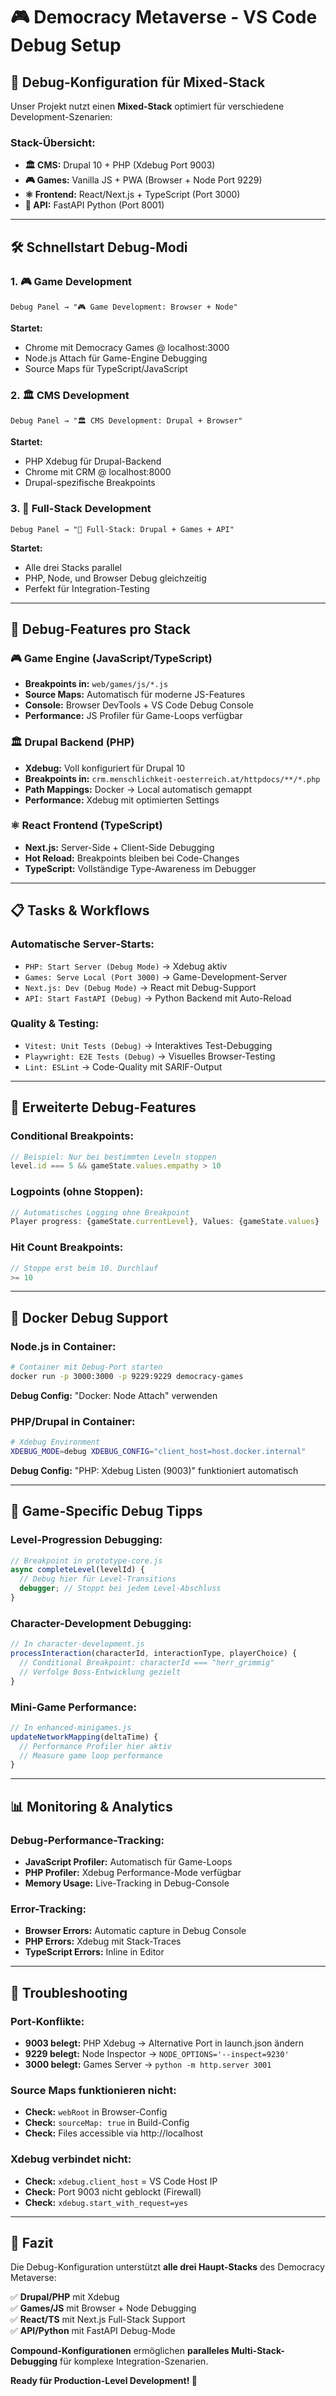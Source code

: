 # 🎮 Democracy Metaverse - VS Code Debug Setup

## 🚀 Debug-Konfiguration für Mixed-Stack

Unser Projekt nutzt einen **Mixed-Stack** optimiert für verschiedene Development-Szenarien:

### **Stack-Übersicht:**
- **🏛️ CMS:** Drupal 10 + PHP (Xdebug Port 9003)  
- **🎮 Games:** Vanilla JS + PWA (Browser + Node Port 9229)
- **⚛️ Frontend:** React/Next.js + TypeScript (Port 3000)
- **🔧 API:** FastAPI Python (Port 8001)

---

## 🛠️ Schnellstart Debug-Modi

### **1. 🎮 Game Development**
```
Debug Panel → "🎮 Game Development: Browser + Node"
```
**Startet:**
- Chrome mit Democracy Games @ localhost:3000
- Node.js Attach für Game-Engine Debugging
- Source Maps für TypeScript/JavaScript

### **2. 🏛️ CMS Development** 
```
Debug Panel → "🏛️ CMS Development: Drupal + Browser"
```
**Startet:**
- PHP Xdebug für Drupal-Backend
- Chrome mit CRM @ localhost:8000
- Drupal-spezifische Breakpoints

### **3. 🚀 Full-Stack Development**
```
Debug Panel → "🚀 Full-Stack: Drupal + Games + API" 
```
**Startet:**
- Alle drei Stacks parallel
- PHP, Node, und Browser Debug gleichzeitig
- Perfekt für Integration-Testing

---

## 🎯 Debug-Features pro Stack

### **🎮 Game Engine (JavaScript/TypeScript)**
- **Breakpoints in:** `web/games/js/*.js`
- **Source Maps:** Automatisch für moderne JS-Features
- **Console:** Browser DevTools + VS Code Debug Console
- **Performance:** JS Profiler für Game-Loops verfügbar

### **🏛️ Drupal Backend (PHP)**
- **Xdebug:** Voll konfiguriert für Drupal 10
- **Breakpoints in:** `crm.menschlichkeit-oesterreich.at/httpdocs/**/*.php`
- **Path Mappings:** Docker → Local automatisch gemappt
- **Performance:** Xdebug mit optimierten Settings

### **⚛️ React Frontend (TypeScript)**  
- **Next.js:** Server-Side + Client-Side Debugging
- **Hot Reload:** Breakpoints bleiben bei Code-Changes
- **TypeScript:** Vollständige Type-Awareness im Debugger

---

## 📋 Tasks & Workflows

### **Automatische Server-Starts:**
- `PHP: Start Server (Debug Mode)` → Xdebug aktiv
- `Games: Serve Local (Port 3000)` → Game-Development-Server  
- `Next.js: Dev (Debug Mode)` → React mit Debug-Support
- `API: Start FastAPI (Debug)` → Python Backend mit Auto-Reload

### **Quality & Testing:**
- `Vitest: Unit Tests (Debug)` → Interaktives Test-Debugging
- `Playwright: E2E Tests (Debug)` → Visuelles Browser-Testing
- `Lint: ESLint` → Code-Quality mit SARIF-Output

---

## 🔧 Erweiterte Debug-Features

### **Conditional Breakpoints:**
```javascript
// Beispiel: Nur bei bestimmten Leveln stoppen
level.id === 5 && gameState.values.empathy > 10
```

### **Logpoints (ohne Stoppen):**
```javascript
// Automatisches Logging ohne Breakpoint
Player progress: {gameState.currentLevel}, Values: {gameState.values}
```

### **Hit Count Breakpoints:**
```javascript
// Stoppe erst beim 10. Durchlauf
>= 10
```

---

## 🐳 Docker Debug Support

### **Node.js in Container:**
```bash
# Container mit Debug-Port starten
docker run -p 3000:3000 -p 9229:9229 democracy-games
```
**Debug Config:** "Docker: Node Attach" verwenden

### **PHP/Drupal in Container:**
```bash
# Xdebug Environment
XDEBUG_MODE=debug XDEBUG_CONFIG="client_host=host.docker.internal"
```
**Debug Config:** "PHP: Xdebug Listen (9003)" funktioniert automatisch

---

## 🎲 Game-Specific Debug Tipps

### **Level-Progression Debugging:**
```javascript
// Breakpoint in prototype-core.js
async completeLevel(levelId) {
  // Debug hier für Level-Transitions
  debugger; // Stoppt bei jedem Level-Abschluss
}
```

### **Character-Development Debugging:**
```javascript
// In character-development.js
processInteraction(characterId, interactionType, playerChoice) {
  // Conditional Breakpoint: characterId === "herr_grimmig"
  // Verfolge Boss-Entwicklung gezielt
}
```

### **Mini-Game Performance:**
```javascript
// In enhanced-minigames.js  
updateNetworkMapping(deltaTime) {
  // Performance Profiler hier aktiv
  // Measure game loop performance
}
```

---

## 📊 Monitoring & Analytics

### **Debug-Performance-Tracking:**
- **JavaScript Profiler:** Automatisch für Game-Loops
- **PHP Profiler:** Xdebug Performance-Mode verfügbar
- **Memory Usage:** Live-Tracking in Debug-Console

### **Error-Tracking:**
- **Browser Errors:** Automatic capture in Debug Console
- **PHP Errors:** Xdebug mit Stack-Traces  
- **TypeScript Errors:** Inline in Editor

---

## 🚨 Troubleshooting

### **Port-Konflikte:**
- **9003 belegt:** PHP Xdebug → Alternative Port in launch.json ändern
- **9229 belegt:** Node Inspector → `NODE_OPTIONS='--inspect=9230'` 
- **3000 belegt:** Games Server → `python -m http.server 3001`

### **Source Maps funktionieren nicht:**
- **Check:** `webRoot` in Browser-Config
- **Check:** `sourceMap: true` in Build-Config  
- **Check:** Files accessible via http://localhost

### **Xdebug verbindet nicht:**
- **Check:** `xdebug.client_host` = VS Code Host IP
- **Check:** Port 9003 nicht geblockt (Firewall)
- **Check:** `xdebug.start_with_request=yes`

---

## 🎯 Fazit

Die Debug-Konfiguration unterstützt **alle drei Haupt-Stacks** des Democracy Metaverse:

✅ **Drupal/PHP** mit Xdebug  
✅ **Games/JS** mit Browser + Node Debugging  
✅ **React/TS** mit Next.js Full-Stack Support  
✅ **API/Python** mit FastAPI Debug-Mode  

**Compound-Konfigurationen** ermöglichen **paralleles Multi-Stack-Debugging** für komplexe Integration-Szenarien.

**Ready für Production-Level Development! 🚀**